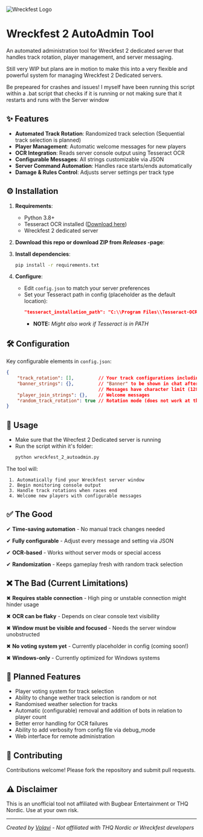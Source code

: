 
![Wreckfest Logo](https://wreckfest2.thqnordic.com/game-sites/wreckfest2/logo_wreckfest2.png)

# Wreckfest 2 AutoAdmin Tool

An automated administration tool for Wreckfest 2 dedicated server that handles track rotation, player management, and server messaging.

Still very WIP but plans are in motion to make this into a very flexible and powerful system for managing Wreckfest 2 Dedicated servers. 

Be prepeared for crashes and issues! I myself have been running this script within a .bat script that checks if it is running or not making sure that it restarts and runs with the Server window

## ✨ Features

- **Automated Track Rotation**: Randomized track selection (Sequential track selection is planned)
- **Player Management**: Automatic welcome messages for new players
- **OCR Integration**: Reads server console output using Tesseract OCR
- **Configurable Messages**: All strings customizable via JSON
- **Server Command Automation**: Handles race starts/ends automatically
- **Damage & Rules Control**: Adjusts server settings per track type

## ⚙️ Installation

1. **Requirements**:
   - Python 3.8+
   - Tesseract OCR installed ([Download here](https://github.com/UB-Mannheim/tesseract/wiki))
   - Wreckfest 2 dedicated server
  
2. **Download this repo or download ZIP from *Releases* -page**:

3. **Install dependencies**:
   ```bash
   pip install -r requirements.txt
   ```
4. **Configure**:
   - Edit `config.json` to match your server preferences
   - Set your Tesseract path in config (placeholder as the default location):
     ```json
     "tesseract_installation_path": "C:\\Program Files\\Tesseract-OCR\\tesseract.exe"
     ```
      - **NOTE:** *Might also work if Tesseract is in PATH*

## 🛠️ Configuration

   Key configurable elements in `config.json`:
   ```json
   {
       "track_rotation": [],         // Your track configurations including: laps, bots, damage, etc...
       "banner_strings": {},         // "Banner" to be shown in chat after every race
                                     // Messages have character limit (128)
       "player_join_strings": {},    // Welcome messages
       "random_track_rotation": true // Rotation mode (does not work at the moment)
   }
   ```
## 🚀 Usage

   - Make sure that the Wrecfest 2 Dedicated server is running
   - Run the script within it's folder:
      ```bash
      python wreckfest_2_autoadmin.py
      ```
   The tool will:
   
     1. Automatically find your Wreckfest server window
     2. Begin monitoring console output
     3. Handle track rotations when races end
     4. Welcome new players with configurable messages

## ✅ The Good
   
   ✔ **Time-saving automation** - No manual track changes needed
   
   ✔ **Fully configurable** - Adjust every message and setting via JSON
   
   ✔ **OCR-based** - Works without server mods or special access
   
   ✔ **Randomization** - Keeps gameplay fresh with random track selection

## ❌ The Bad (Current Limitations)

   ✖ **Requires stable connection** - High ping or unstable connection might hinder usage

   ✖ **OCR can be flaky** - Depends on clear console text visibility
   
   ✖ **Window must be visible and focused** - Needs the server window unobstructed
   
   ✖ **No voting system yet** - Currently placeholder in config (coming soon!)
   
   ✖ **Windows-only** - Currently optimized for Windows systems

## 🔮 Planned Features

  - Player voting system for track selection
  - Ability to change wether track selection is random or not
  - Randomised weather selection for tracks
  - Automatic (configurable) removal and addition of bots in relation to player count
  - Better error handling for OCR failures
  - Ability to add verbosity from config file via debug_mode
  - Web interface for remote administration

## 🤝 Contributing
   Contributions welcome! Please fork the repository and submit pull requests.

## ⚠️ Disclaimer

   This is an unofficial tool not affiliated with Bugbear Entertainment or THQ Nordic. Use at your own risk.

---

*Created by [Volavi](https://github.com/Volavi) - Not affiliated with THQ Nordic or Wreckfest developers*
